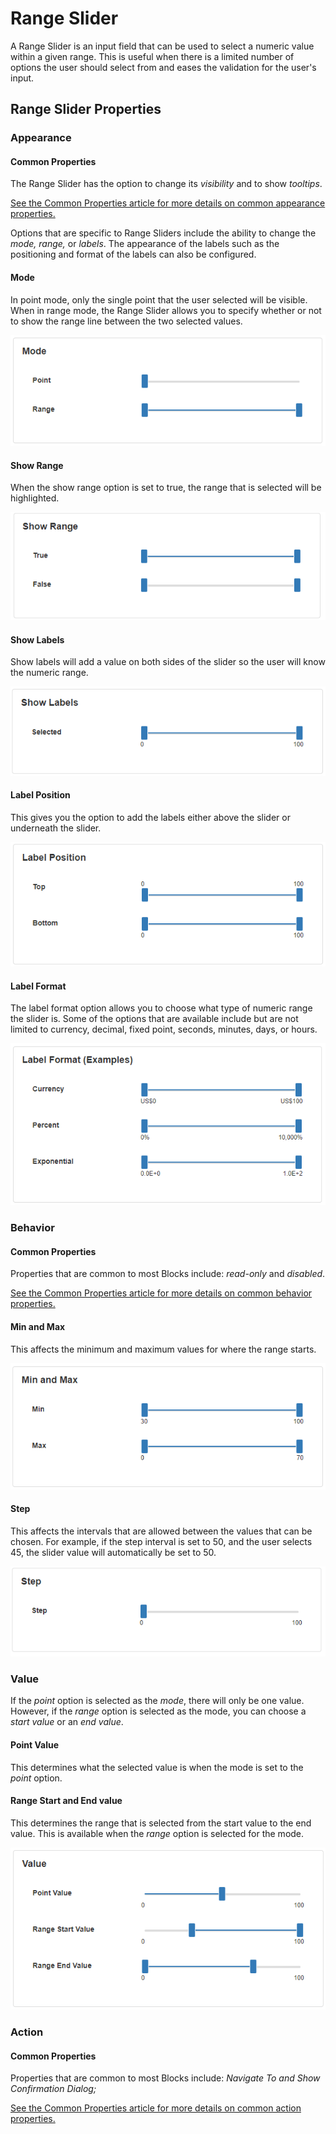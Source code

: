 # Range Slider

A Range Slider is an input field that can be used to select a numeric value within a given range. This is useful when there is a limited number of options the user should select from and eases the validation for the user's input.

## Range Slider Properties

### Appearance

#### Common Properties

The Range Slider has the option to change its _visibility_ and to show _tooltips_.&#x20;

[See the Common Properties article for more details on common appearance properties.](../common-properties.md#appearance)

Options that are specific to Range Sliders include the ability to change the _mode, range,_ or _labels_. The appearance of the labels such as the positioning and format of the labels can also be configured.

#### Mode

In point mode, only the single point that the user selected will be visible. When in range mode, the Range Slider allows you to specify whether or not to show the range line between the two selected values.

![](<../../.gitbook/assets/image (170).png>)

#### Show Range

When the show range option is set to true, the range that is selected will be highlighted.&#x20;

![](<../../.gitbook/assets/image (272).png>)

#### Show Labels

Show labels will add a value on both sides of the slider so the user will know the numeric range.

![](<../../.gitbook/assets/image (1808).png>)

#### Label Position

This gives you the option to add the labels either above the slider or underneath the slider.

![](<../../.gitbook/assets/image (1841).png>)

#### Label Format

The label format option allows you to choose what type of numeric range the slider is. Some of the options that are available include but are not limited to currency, decimal, fixed point, seconds, minutes, days, or hours.

![](<../../.gitbook/assets/image (1173).png>)

### Behavior

#### Common Properties

Properties that are common to most Blocks include: _read-only_ and _disabled_.

[See the Common Properties article for more details on common behavior properties.](../common-properties.md#behavior)

#### Min and Max

This affects the minimum and maximum values for where the range starts.

![](<../../.gitbook/assets/image (865).png>)

#### Step

This affects the intervals that are allowed between the values that can be chosen. For example, if the step interval is set to 50, and the user selects 45, the slider value will automatically be set to 50.

![](../../.gitbook/assets/gwemoVRcpa.gif)

### Value

If the _point_ option is selected as the _mode_, there will only be one value. However, if the _range_ option is selected as the mode, you can choose a _start value_ or an _end value_.

#### Point Value

This determines what the selected value is when the mode is set to the _point_ option.

#### Range Start and End value

This determines the range that is selected from the start value to the end value. This is available when the _range_ option is selected for the mode.

![](<../../.gitbook/assets/image (855).png>)

### Action

#### Common Properties

Properties that are common to most Blocks include: _Navigate To and Show Confirmation Dialog;_

[See the Common Properties article for more details on common action properties.](../common-properties.md#action)
